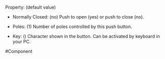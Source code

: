 Property: (default value)

- Normally Closed: (no)
   Push to open (yes) or push to close (no).

- Poles: (1)
   Number of poles controlled by this push button.

- Key: ()
   Character shown in the button.
   Can be activated by keyboard in your PC.

#Component